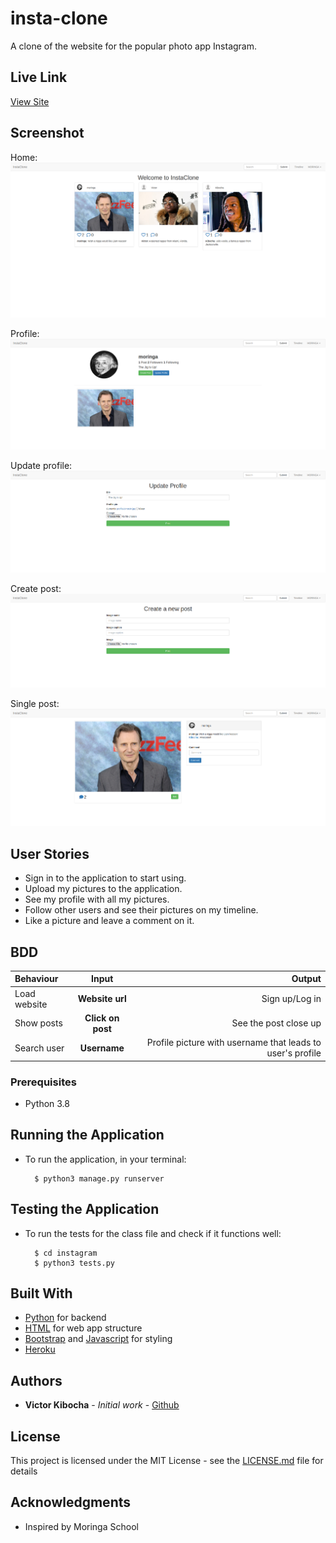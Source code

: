 # insta-clone
A clone of the website for the popular photo app Instagram.

## Live Link
[View Site]()

## Screenshot

Home:
<img src="https://github.com/TechVictorKE/insta-clone/blob/master/static/images/home.png">

Profile:
<img src="https://github.com/TechVictorKE/insta-clone/blob/master/static/images/profile.png">

Update profile:
<img src="https://github.com/TechVictorKE/insta-clone/blob/master/static/images/update-profile.png">

Create post:
<img src="https://github.com/TechVictorKE/insta-clone/blob/master/static/images/create-post.png">

Single post:
<img src="https://github.com/TechVictorKE/insta-clone/blob/master/static/images/single-post.png">

## User Stories

* Sign in to the application to start using.
* Upload my pictures to the application.
* See my profile with all my pictures.
* Follow other users and see their pictures on my timeline.
* Like a picture and leave a comment on it.

## BDD
| Behaviour | Input | Output |
| :---------------- | :---------------: | ------------------: |
| Load website | **Website url** | Sign up/Log in|
| Show posts | **Click on post** | See the post close up|
| Search user | **Username** | Profile picture with username that leads to user's profile|



### Prerequisites

* Python 3.8

## Running the Application
* To run the application, in your terminal:

        $ python3 manage.py runserver
      
        
## Testing the Application
* To run the tests for the class file and check if it functions well:

        $ cd instagram
        $ python3 tests.py
        


## Built With

* [Python](https://www.python.org/) for backend
* [HTML](https://html.com/) for web app structure
* [Bootstrap](https://getbootstrap.com/) and [Javascript](https://www.javascript.com/) for styling
* [Heroku](https://heroku.com)

## Authors

* **Victor  Kibocha** - *Initial work* - [Github](https://github.com/TechVictorKE/)

## License

This project is licensed under the MIT License - see the [LICENSE.md](LICENSE.md) file for details

## Acknowledgments

* Inspired by Moringa School
